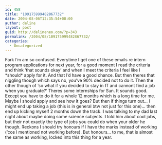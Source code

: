```yaml
---
id: 458
title: "109175999482867732"
date: 2004-08-06T12:35:54+00:00
author: deline
layout: post
guid: http://delineneo.com/?p=343
permalink: /2004/08/109175999482867732/
categories:
  - Uncategorized
---
```

Fark I&#8217;m am so confused. Everytime I get one of these emails re intern program applications for next year, for a good moment I read the criteria and think &#8216;that sounds okay&#8217; and when I meet the criteria I feel like I \*should\* apply for it. And that I&#8217;d have a good chance. But then theres that niggling though which says no, you&#8217;ve 90% decided not to do it. Then the other though of &#8216;so what if you decided to stay in IT and cannont find a job when you graduate?&#8217; Theres some internships for Sun. It sounds good. Except you have to do it for a whole 12 months which is a long time for me. Maybe I should apply and see how it goes? But then if things turn out&#8230; I might end up taking a job (this is in general btw not just for this one)&#8230; then end up kicking myself 2 months down the track. I was talking to my dad last night about maybe doing some science subjects. I told him about cool jobs, but their not exactly the type of jobs you could do when your older he though. Reckons I should try honours if I have the marks instead of working (&#8216;cos I mentioned not working before). But honours&#8230; to me, that is almost the same as working, locked into this thing for a year.